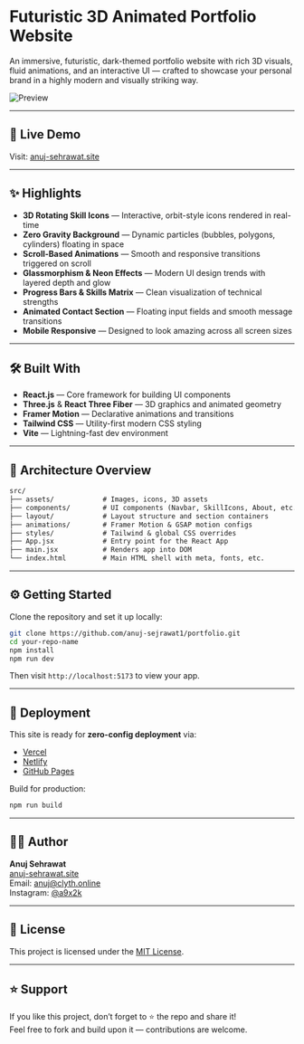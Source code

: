 # Futuristic 3D Animated Portfolio Website

An immersive, futuristic, dark-themed portfolio website with rich 3D visuals, fluid animations, and an interactive UI — crafted to showcase your personal brand in a highly modern and visually striking way.

![Preview](https://ma-79.vercel.app/preview.jpg) <!-- Optional: Add a preview screenshot -->

---

## 🚀 Live Demo

Visit: [anuj-sehrawat.site](https://www.anuj-sehrawat.site)

---

## ✨ Highlights

- **3D Rotating Skill Icons** — Interactive, orbit-style icons rendered in real-time
- **Zero Gravity Background** — Dynamic particles (bubbles, polygons, cylinders) floating in space
- **Scroll-Based Animations** — Smooth and responsive transitions triggered on scroll
- **Glassmorphism & Neon Effects** — Modern UI design trends with layered depth and glow
- **Progress Bars & Skills Matrix** — Clean visualization of technical strengths
- **Animated Contact Section** — Floating input fields and smooth message transitions
- **Mobile Responsive** — Designed to look amazing across all screen sizes

---

## 🛠️ Built With

- **React.js** — Core framework for building UI components
- **Three.js** & **React Three Fiber** — 3D graphics and animated geometry
- **Framer Motion** — Declarative animations and transitions
- **Tailwind CSS** — Utility-first modern CSS styling
- **Vite** — Lightning-fast dev environment

---

## 🧠 Architecture Overview

```txt
src/
├── assets/            # Images, icons, 3D assets
├── components/        # UI components (Navbar, SkillIcons, About, etc.)
├── layout/            # Layout structure and section containers
├── animations/        # Framer Motion & GSAP motion configs
├── styles/            # Tailwind & global CSS overrides
├── App.jsx            # Entry point for the React App
├── main.jsx           # Renders app into DOM
└── index.html         # Main HTML shell with meta, fonts, etc.
```

---

## ⚙️ Getting Started

Clone the repository and set it up locally:

```bash
git clone https://github.com/anuj-sejrawat1/portfolio.git
cd your-repo-name
npm install
npm run dev
```

Then visit `http://localhost:5173` to view your app.

---

## 🧩 Deployment

This site is ready for **zero-config deployment** via:

- [Vercel](https://vercel.com)
- [Netlify](https://netlify.com)
- [GitHub Pages](https://pages.github.com)

Build for production:

```bash
npm run build
```

---

## 🙋‍♂️ Author

**Anuj Sehrawat**  
[anuj-sehrawat.site](https://anuj-sehrawat.site)  
Email: [anuj@clyth.online](mailto:anuj@clyth.online)  
Instagram: [@a9x2k](https://instagram.com/a9x2k)

---

## 📌 License

This project is licensed under the [MIT License](LICENSE).

---

## ⭐️ Support

If you like this project, don’t forget to ⭐️ the repo and share it!  
Feel free to fork and build upon it — contributions are welcome.
